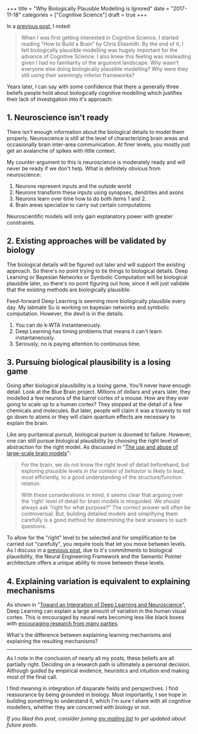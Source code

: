 +++
title = "Why Biologically Plausible Modelling is Ignored"
date = "2017-11-18"
categories = ["Cognitive Science"]
draft = true
+++

In a [previous post](https://seanny123.github.io/post/2017-05-09-Book-Review-The-Entrepreneurial-State/), I noted:

>When I was first getting interested in Cognitive Science, I started reading “How to Build a Brain” by Chris Eliasmith. By the end of it, I felt biologically plausible modelling was hugely important for the advance of Cognitive Science. I also knew this feeling was misleading given I had no familiarity of the argument landscape. Why wasn’t everyone else doing biologically plausible modelling? Why were they still using their seemingly inferior frameworks?

Years later, I can say with some confidence that there a generally three beliefs people hold about biologically cognitive modelling which justifies their lack of investigation into it's approach:

## 1. Neuroscience isn't ready

There isn't enough information about the biological details to model them properly. Neuroscience is still at the level of characterizing brain areas and occasionally brain inter-area communication. At finer levels, you mostly just get an avalanche of spikes with little context.

My counter-argument to this is neuroscience is moderately ready and will never be ready if we don't help. What is definitely obvious from neuroscience:

1. Neurons represent inputs and the outside world
2. Neurons transform these inputs using synapses, dendrites and axons
3. Neurons learn over time how to do both items 1 and 2.
4. Brain areas specialize to carry out certain computations

Neuroscientific models will only gain explanatory power with greater constraints.

## 2. Existing approaches will be validated by biology

The biological details will be figured out later and will support the existing approach. So there's no point trying to tie things to biological details. Deep Learning or Bayesian Networks or Symbolic Computation will be biological plausible later, so there's no point figuring out how, since it will just validate that the existing methods are biologically plausible.

Feed-forward Deep Learning is seeming more biologically plausible every day. My labmate Su is working on bayesian networks and symbolic computation. However, the devil is in the details.

1. You can do k-WTA instantaneously.
2. Deep Learning has timing problems that means it can't learn instantaneously.
3. Seriously, no is paying attention to continuous time. 

## 3. Pursuing biological plausibility is a losing game

Going after biological plausibility is a losing game. You'll never have enough detail. Look at the Blue Brain project. Millions of dollars and years later, they modelled a few neurons of the barrel cortex of a mouse. How are they ever going to scale up to a human cortex? They stopped at the detail of a few chemicals and molecules. But later, people will claim it was a travesty to not go down to atoms or they will claim quantum effects are necessary to explain the brain.

Like any puritanical pursuit, biological purism is doomed to failure. However, one can still pursue biological plausibility by choosing the right level of abstraction for the right model. As discussed in "[The use and abuse of large-scale brain models](https://www.sciencedirect.com/science/article/pii/S095943881300189X)":

>For the brain, we do not know the right level of detail beforehand, but exploring plausible levels *in the context of behavior* is likely to lead, most efficiently, to a good understanding of the structure/function relation.
>
>With these considerations in mind, it seems clear that arguing over the ‘right’ level of detail for brain models is misguided. We should always ask “right for what purpose?” The correct answer will often be controversial. But, building detailed models and simplifying them carefully is a good method for determining the best answers to such questions.

To allow for the "right" level to be selected and for simplification to be carried out "carefully", you require tools that let you move between levels. As I discuss in a [previous post](https://seanny123.github.io/post/2017-01-09-Deep-Learning-is-almost-the-brain/), due to it's commitments to biological plausibility, the Neural Engineering Framework and the Semantic Pointer architecture offers a unique ability to move between these levels.

## 4. Explaining variation is equivalent to explaining mechanisms

As shown in "[Toward an Integration of Deep Learning and Neuroscience](https://www.frontiersin.org/articles/10.3389/fncom.2016.00094/full)", Deep Learning can explain a large amount of variation in the human visual cortex. This is encouraged by neural nets becoming less like black boxes with [encouraging research from many parties](https://twitter.com/voyageur_techno/status/866488636463697920).

What's the difference between explaining learning mechanisms and explaining the resulting mechanisms?

---

As I note in the conclusion of nearly all my posts, these beliefs are all partially right. Deciding on a research path is ultimately a personal decision. Although guided by empirical evidence, heuristics and intuition end making most of the final call.

I find meaning in integration of disparate fields and perspectives. I find reassurance by being grounded in biology. Most importantly, I see hope in building something to understand it, which I'm sure I share with all cognitive modellers, whether they are concerned with biology or not.

*If you liked this post, consider joining [my mailing list](http://eepurl.com/cOiPPD) to get updated about future posts.*

